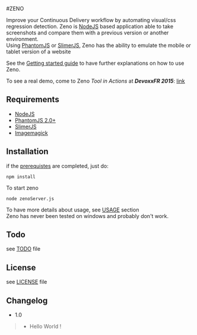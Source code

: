 #ZENO

Improve your Continuous Delivery workflow by automating visual/css regression detection.
Zeno is [NodeJS](http://nodejs.org) based application able to take screenshots and compare them with a previous version or another environment.<br>
Using [PhantomJS](http://phantomjs.org/) or [SlimerJS](http://slimerjs.org/), Zeno has the ability to emulate the mobile or tablet version of a website

See the [Getting started guide](https://github.com/lesfurets/zeno-pixel/blob/master/docs/getting-started.md) to have further explanations on how to use Zeno.

To see a real demo, come to Zeno *Tool in Actions* at ***DevoxxFR 2015***: [link](http://cfp.devoxx.fr/2015/talk/KFR-5145/Armez-vous_d'un_pixel_monitoring_avec_Zeno_!)

## Requirements

* [NodeJS](http://nodejs.org)
* [PhantomJS 2.0+](http://phantomjs.org/)
* [SlimerJS](http://slimerjs.org/)
* [Imagemagick](http://www.imagemagick.org/)

## Installation

if the [prerequistes](https://github.com/lesfurets/zeno-pixel/blob/master/docs/getting-started.md#setup) are completed, just do:

    npm install

To start zeno

    node zenoServer.js

To have more details about usage, see [USAGE](https://github.com/lesfurets/zeno-pixel/blob/master/docs/getting-started.md#usage) section<br>
Zeno has never been tested on windows and probably don't work.

## Todo

see [TODO](https://github.com/lesfurets/zeno-pixel/blob/master/docs/getting-started.md#setup) file

## License

see [LICENSE]() file

## Changelog

 * 1.0
  > * Hello World !
